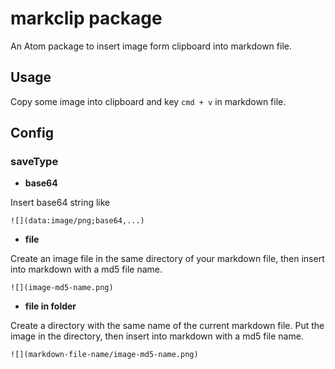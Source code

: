 # markclip package

An Atom package to insert image form clipboard into markdown file.

## Usage

Copy some image into clipboard and key `cmd + v` in markdown file.

## Config

### saveType

- **base64**

Insert base64 string like

```
![](data:image/png;base64,...)
```

- **file**

Create an image file in the same directory of your markdown file, then insert into markdown with a md5 file name.

```
![](image-md5-name.png)
```

- **file in folder**

Create a directory with the same name of the current markdown file. Put the image in the directory, then insert into markdown with a md5 file name.

```
![](markdown-file-name/image-md5-name.png)
```
